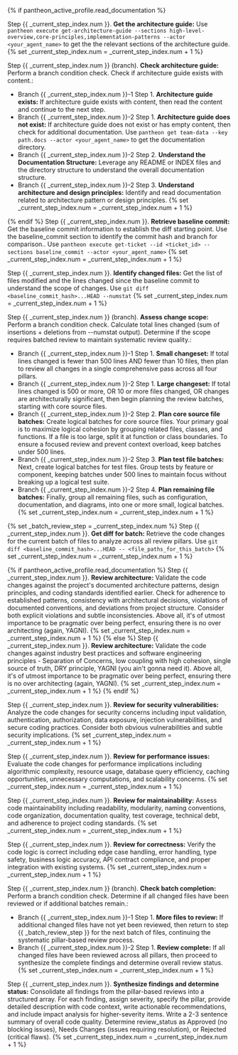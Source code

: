 {% if pantheon_active_profile.read_documentation %}

Step {{ _current_step_index.num }}. **Get the architecture guide:** Use `pantheon execute get-architecture-guide --sections high-level-overview,core-principles,implementation-patterns --actor <your_agent_name>` to get the the relevant sections of the architecture guide.
{% set _current_step_index.num = _current_step_index.num + 1 %}

Step {{ _current_step_index.num }} (branch). **Check architecture guide:** Perform a branch condition check. Check if architecture guide exists with content.:
  - Branch {{ _current_step_index.num }}-1 Step 1. **Architecture guide exists:** If architecture guide exists with content, then read the content and continue to the next step.
  - Branch {{ _current_step_index.num }}-2 Step 1. **Architecture guide does not exist:** If architecture guide does not exist or has empty content, then check for additional documentation. Use `pantheon get team-data --key path.docs --actor <your_agent_name>` to get the documentation directory.
  - Branch {{ _current_step_index.num }}-2 Step 2. **Understand the Documentation Structure:** Leverage any README or INDEX files and the directory structure to understand the overall documentation structure.
  - Branch {{ _current_step_index.num }}-2 Step 3. **Understand architecture and design principles:** Identify and read documentation related to architecture pattern or design principles.
{% set _current_step_index.num = _current_step_index.num + 1 %}

{% endif %}
Step {{ _current_step_index.num }}. **Retrieve baseline commit:** Get the baseline commit information to establish the diff starting point. Use the baseline_commit section to identify the commit hash and branch for comparison.. Use `pantheon execute get-ticket --id <ticket_id> --sections baseline_commit --actor <your_agent_name>`
{% set _current_step_index.num = _current_step_index.num + 1 %}

Step {{ _current_step_index.num }}. **Identify changed files:** Get the list of files modified and the lines changed since the baseline commit to understand the scope of changes. Use `git diff <baseline_commit_hash>...HEAD --numstat`
{% set _current_step_index.num = _current_step_index.num + 1 %}

Step {{ _current_step_index.num }} (branch). **Assess change scope:** Perform a branch condition check. Calculate total lines changed (sum of insertions + deletions from --numstat output). Determine if the scope requires batched review to maintain systematic review quality.:
  - Branch {{ _current_step_index.num }}-1 Step 1. **Small changeset:** If total lines changed is fewer than 500 lines AND fewer than 10 files, then plan to review all changes in a single comprehensive pass across all four pillars.
  - Branch {{ _current_step_index.num }}-2 Step 1. **Large changeset:** If total lines changed is 500 or more, OR 10 or more files changed, OR changes are architecturally significant, then begin planning the review batches, starting with core source files.
  - Branch {{ _current_step_index.num }}-2 Step 2. **Plan core source file batches:** Create logical batches for core source files. Your primary goal is to maximize logical cohesion by grouping related files, classes, and functions. If a file is too large, split it at function or class boundaries. To ensure a focused review and prevent context overload, keep batches under 500 lines.
  - Branch {{ _current_step_index.num }}-2 Step 3. **Plan test file batches:** Next, create logical batches for test files. Group tests by feature or component, keeping batches under 500 lines to maintain focus without breaking up a logical test suite.
  - Branch {{ _current_step_index.num }}-2 Step 4. **Plan remaining file batches:** Finally, group all remaining files, such as configuration, documentation, and diagrams, into one or more small, logical batches.
{% set _current_step_index.num = _current_step_index.num + 1 %}

{% set _batch_review_step = _current_step_index.num %}
Step {{ _current_step_index.num }}. **Get diff for batch:** Retrieve the code changes for the current batch of files to analyze across all review pillars. Use `git diff <baseline_commit_hash>...HEAD -- <file_paths_for_this_batch>`
{% set _current_step_index.num = _current_step_index.num + 1 %}

{% if pantheon_active_profile.read_documentation %}
Step {{ _current_step_index.num }}. **Review architecture:** Validate the code changes against the project's documented architecture patterns, design principles, and coding standards identified earlier. Check for adherence to established patterns, consistency with architectural decisions, violations of documented conventions, and deviations from project structure. Consider both explicit violations and subtle inconsistencies. Above all, it's of utmost importance to be pragmatic over being perfect, ensuring there is no over architecting (again, YAGNI).
{% set _current_step_index.num = _current_step_index.num + 1 %}
{% else %}
Step {{ _current_step_index.num }}. **Review architecture:** Validate the code changes against industry best practices and software engineering principles - Separation of Concerns, low coupling with high cohesion, single source of truth, DRY principle, YAGNI (you ain't gonna need it). Above all, it's of utmost importance to be pragmatic over being perfect, ensuring there is no over architecting (again, YAGNI).
{% set _current_step_index.num = _current_step_index.num + 1 %}
{% endif %}

Step {{ _current_step_index.num }}. **Review for security vulnerabilities:** Analyze the code changes for security concerns including input validation, authentication, authorization, data exposure, injection vulnerabilities, and secure coding practices. Consider both obvious vulnerabilities and subtle security implications.
{% set _current_step_index.num = _current_step_index.num + 1 %}

Step {{ _current_step_index.num }}. **Review for performance issues:** Evaluate the code changes for performance implications including algorithmic complexity, resource usage, database query efficiency, caching opportunities, unnecessary computations, and scalability concerns.
{% set _current_step_index.num = _current_step_index.num + 1 %}

Step {{ _current_step_index.num }}. **Review for maintainability:** Assess code maintainability including readability, modularity, naming conventions, code organization, documentation quality, test coverage, technical debt, and adherence to project coding standards.
{% set _current_step_index.num = _current_step_index.num + 1 %}

Step {{ _current_step_index.num }}. **Review for correctness:** Verify the code logic is correct including edge case handling, error handling, type safety, business logic accuracy, API contract compliance, and proper integration with existing systems.
{% set _current_step_index.num = _current_step_index.num + 1 %}

Step {{ _current_step_index.num }} (branch). **Check batch completion:** Perform a branch condition check. Determine if all changed files have been reviewed or if additional batches remain.:
  - Branch {{ _current_step_index.num }}-1 Step 1. **More files to review:** If additional changed files have not yet been reviewed, then return to step {{ _batch_review_step }} for the next batch of files, continuing the systematic pillar-based review process.
  - Branch {{ _current_step_index.num }}-2 Step 1. **Review complete:** If all changed files have been reviewed across all pillars, then proceed to synthesize the complete findings and determine overall review status.
{% set _current_step_index.num = _current_step_index.num + 1 %}

Step {{ _current_step_index.num }}. **Synthesize findings and determine status:** Consolidate all findings from the pillar-based reviews into a structured array. For each finding, assign severity, specify the pillar, provide detailed description with code context, write actionable recommendations, and include impact analysis for higher-severity items. Write a 2-3 sentence summary of overall code quality. Determine review_status as Approved (no blocking issues), Needs Changes (issues requiring resolution), or Rejected (critical flaws).
{% set _current_step_index.num = _current_step_index.num + 1 %}